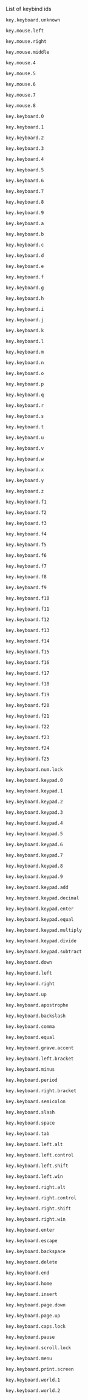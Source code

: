 List of keybind ids

<code>key.keyboard.unknown</code>

<code>key.mouse.left</code>

<code>key.mouse.right</code>

<code>key.mouse.middle</code>

<code>key.mouse.4</code>

<code>key.mouse.5</code>

<code>key.mouse.6</code>

<code>key.mouse.7</code>

<code>key.mouse.8</code>

<code>key.keyboard.0</code>

<code>key.keyboard.1</code>

<code>key.keyboard.2</code>

<code>key.keyboard.3</code>

<code>key.keyboard.4</code>

<code>key.keyboard.5</code>

<code>key.keyboard.6</code>

<code>key.keyboard.7</code>

<code>key.keyboard.8</code>

<code>key.keyboard.9</code>

<code>key.keyboard.a</code>

<code>key.keyboard.b</code>

<code>key.keyboard.c</code>

<code>key.keyboard.d</code>

<code>key.keyboard.e</code>

<code>key.keyboard.f</code>

<code>key.keyboard.g</code>

<code>key.keyboard.h</code>

<code>key.keyboard.i</code>

<code>key.keyboard.j</code>

<code>key.keyboard.k</code>

<code>key.keyboard.l</code>

<code>key.keyboard.m</code>

<code>key.keyboard.n</code>

<code>key.keyboard.o</code>

<code>key.keyboard.p</code>

<code>key.keyboard.q</code>

<code>key.keyboard.r</code>

<code>key.keyboard.s</code>

<code>key.keyboard.t</code>

<code>key.keyboard.u</code>

<code>key.keyboard.v</code>

<code>key.keyboard.w</code>

<code>key.keyboard.x</code>

<code>key.keyboard.y</code>

<code>key.keyboard.z</code>

<code>key.keyboard.f1</code>

<code>key.keyboard.f2</code>

<code>key.keyboard.f3</code>

<code>key.keyboard.f4</code>

<code>key.keyboard.f5</code>

<code>key.keyboard.f6</code>

<code>key.keyboard.f7</code>

<code>key.keyboard.f8</code>

<code>key.keyboard.f9</code>

<code>key.keyboard.f10</code>

<code>key.keyboard.f11</code>

<code>key.keyboard.f12</code>

<code>key.keyboard.f13</code>

<code>key.keyboard.f14</code>

<code>key.keyboard.f15</code>

<code>key.keyboard.f16</code>

<code>key.keyboard.f17</code>

<code>key.keyboard.f18</code>

<code>key.keyboard.f19</code>

<code>key.keyboard.f20</code>

<code>key.keyboard.f21</code>

<code>key.keyboard.f22</code>

<code>key.keyboard.f23</code>

<code>key.keyboard.f24</code>

<code>key.keyboard.f25</code>

<code>key.keyboard.num.lock</code>

<code>key.keyboard.keypad.0</code>

<code>key.keyboard.keypad.1</code>

<code>key.keyboard.keypad.2</code>

<code>key.keyboard.keypad.3</code>

<code>key.keyboard.keypad.4</code>

<code>key.keyboard.keypad.5</code>

<code>key.keyboard.keypad.6</code>

<code>key.keyboard.keypad.7</code>

<code>key.keyboard.keypad.8</code>

<code>key.keyboard.keypad.9</code>

<code>key.keyboard.keypad.add</code>

<code>key.keyboard.keypad.decimal</code>

<code>key.keyboard.keypad.enter</code>

<code>key.keyboard.keypad.equal</code>

<code>key.keyboard.keypad.multiply</code>

<code>key.keyboard.keypad.divide</code>

<code>key.keyboard.keypad.subtract</code>

<code>key.keyboard.down</code>

<code>key.keyboard.left</code>

<code>key.keyboard.right</code>

<code>key.keyboard.up</code>

<code>key.keyboard.apostrophe</code>

<code>key.keyboard.backslash</code>

<code>key.keyboard.comma</code>

<code>key.keyboard.equal</code>

<code>key.keyboard.grave.accent</code>

<code>key.keyboard.left.bracket</code>

<code>key.keyboard.minus</code>

<code>key.keyboard.period</code>

<code>key.keyboard.right.bracket</code>

<code>key.keyboard.semicolon</code>

<code>key.keyboard.slash</code>

<code>key.keyboard.space</code>

<code>key.keyboard.tab</code>

<code>key.keyboard.left.alt</code>

<code>key.keyboard.left.control</code>

<code>key.keyboard.left.shift</code>

<code>key.keyboard.left.win</code>

<code>key.keyboard.right.alt</code>

<code>key.keyboard.right.control</code>

<code>key.keyboard.right.shift</code>

<code>key.keyboard.right.win</code>

<code>key.keyboard.enter</code>

<code>key.keyboard.escape</code>

<code>key.keyboard.backspace</code>

<code>key.keyboard.delete</code>

<code>key.keyboard.end</code>

<code>key.keyboard.home</code>

<code>key.keyboard.insert</code>

<code>key.keyboard.page.down</code>

<code>key.keyboard.page.up</code>

<code>key.keyboard.caps.lock</code>

<code>key.keyboard.pause</code>

<code>key.keyboard.scroll.lock</code>

<code>key.keyboard.menu</code>

<code>key.keyboard.print.screen</code>

<code>key.keyboard.world.1</code>

<code>key.keyboard.world.2</code>